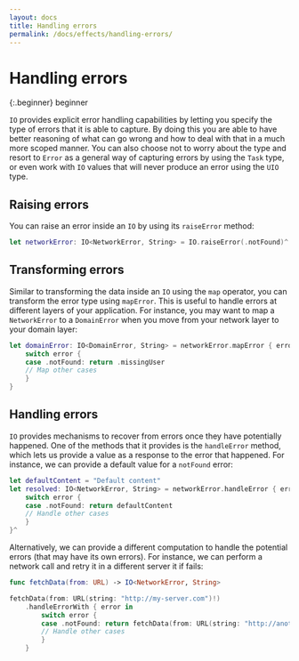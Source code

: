 ```yaml
---
layout: docs
title: Handling errors
permalink: /docs/effects/handling-errors/
---
```


# Handling errors
 
 {:.beginner}
 beginner
 
 `IO` provides explicit error handling capabilities by letting you specify the type of errors that it is able to capture. By doing this you are able to have better reasoning of what can go wrong and how to deal with that in a much more scoped manner. You can also choose not to worry about the type and resort to `Error` as a general way of capturing errors by using the `Task` type, or even work with `IO` values that will never produce an error using the `UIO` type.
 
## Raising errors
 
 You can raise an error inside an `IO` by using its `raiseError` method:

```swift
let networkError: IO<NetworkError, String> = IO.raiseError(.notFound)^
```

## Transforming errors
 
 Similar to transforming the data inside an `IO` using the `map` operator, you can transform the error type using `mapError`. This is useful to handle errors at different layers of your application. For instance, you may want to map a `NetworkError` to a `DomainError` when you move from your network layer to your domain layer:

```swift
let domainError: IO<DomainError, String> = networkError.mapError { error in
    switch error {
    case .notFound: return .missingUser
    // Map other cases
    }
}
```

## Handling errors

 `IO` provides mechanisms to recover from errors once they have potentially happened. One of the methods that it provides is the `handleError` method, which lets us provide a value as a response to the error that happened. For instance, we can provide a default value for a `notFound` error:

```swift
let defaultContent = "Default content"
let resolved: IO<NetworkError, String> = networkError.handleError { error in
    switch error {
    case .notFound: return defaultContent
    // Handle other cases
    }
}^
```

 Alternatively, we can provide a different computation to handle the potential errors (that may have its own errors). For instance, we can perform a network call and retry it in a different server it if fails:

```swift
func fetchData(from: URL) -> IO<NetworkError, String>
```

```swift
fetchData(from: URL(string: "http://my-server.com")!)
    .handleErrorWith { error in
        switch error {
        case .notFound: return fetchData(from: URL(string: "http://another-server.com")!)
        // Handle other cases
        }
    }
```
